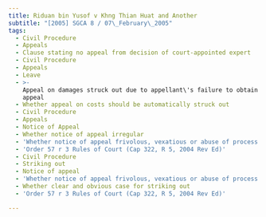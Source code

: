 ```yaml
---
title: Riduan bin Yusof v Khng Thian Huat and Another
subtitle: "[2005] SGCA 8 / 07\_February\_2005"
tags:
  - Civil Procedure
  - Appeals
  - Clause stating no appeal from decision of court-appointed expert
  - Civil Procedure
  - Appeals
  - Leave
  - >-
    Appeal on damages struck out due to appellant\'s failure to obtain leave to
    appeal
  - Whether appeal on costs should be automatically struck out
  - Civil Procedure
  - Appeals
  - Notice of Appeal
  - Whether notice of appeal irregular
  - 'Whether notice of appeal frivolous, vexatious or abuse of process'
  - 'Order 57 r 3 Rules of Court (Cap 322, R 5, 2004 Rev Ed)'
  - Civil Procedure
  - Striking out
  - Notice of appeal
  - 'Whether notice of appeal frivolous, vexatious or abuse of process'
  - Whether clear and obvious case for striking out
  - 'Order 57 r 3 Rules of Court (Cap 322, R 5, 2004 Rev Ed)'

---
```


